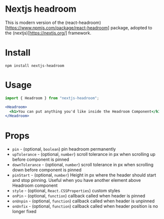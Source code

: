 # Nextjs headroom

This is modern version of the (react-headroom)[https://www.npmjs.com/package/react-headroom] package, adopted to the (nextjs)[https://nextjs.org/] framework.

# Install

`npm install nextjs-headroom`

# Usage

```jsx
import { Headroom } from "nextjs-headroom";

<Headroom>
  <h1>You can put anything you'd like inside the Headroom Component</h1>
</Headroom>
```

# Props

- `pin` - (optional, `boolean`) pin headroom permanently
- `upTolerance` - (optional, `number`) scroll tolerance in px when scrolling up before component is pinned
- `downTolerance` - (optional, `number`) scroll tolerance in px when scrolling down before component is pinned
- `pinStart` - (optional, `number`) Height in px where the header should start and stop pinning. Useful when you have another element above Headroom component
- `style` - (optional, `React.CSSProperties`) custom styles
- `onPin` -  (optional, `function`) callback called when header is pinned
- `onUnpin` -  (optional, `function`) callback called when header is unpinned
- `onUnfix` - (optional, `function`) callback called when header position is no longer fixed
